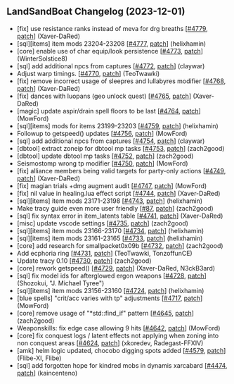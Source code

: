 ## LandSandBoat Changelog (2023-12-01)
- [fix] use resistance ranks instead of meva for drg breaths [[#4779](https://github.com/LandSandBoat/server/pull/4779), [patch](https://github.com/LandSandBoat/server/pull/4779.patch)] (Xaver-DaRed)
- [sql][items] item mods 23204-23208 [[#4777](https://github.com/LandSandBoat/server/pull/4777), [patch](https://github.com/LandSandBoat/server/pull/4777.patch)] (helixhamin)
- [core] enable use of char equip/look persistence [[#4773](https://github.com/LandSandBoat/server/pull/4773), [patch](https://github.com/LandSandBoat/server/pull/4773.patch)] (WinterSolstice8)
- [sql] add additional npcs from captures [[#4772](https://github.com/LandSandBoat/server/pull/4772), [patch](https://github.com/LandSandBoat/server/pull/4772.patch)] (claywar)
- Adjust warp timings. [[#4770](https://github.com/LandSandBoat/server/pull/4770), [patch](https://github.com/LandSandBoat/server/pull/4770.patch)] (TeoTwawki)
- [fix] remove incorrect usage of sleepres and lullabyres modifier [[#4768](https://github.com/LandSandBoat/server/pull/4768), [patch](https://github.com/LandSandBoat/server/pull/4768.patch)] (Xaver-DaRed)
- [fix] dances with luopans (geo unlock quest) [[#4765](https://github.com/LandSandBoat/server/pull/4765), [patch](https://github.com/LandSandBoat/server/pull/4765.patch)] (Xaver-DaRed)
- [magic] update aspir/drain spell floors to be last [[#4764](https://github.com/LandSandBoat/server/pull/4764), [patch](https://github.com/LandSandBoat/server/pull/4764.patch)] (MowFord)
- [sql][items] mods for items 23199-23203 [[#4759](https://github.com/LandSandBoat/server/pull/4759), [patch](https://github.com/LandSandBoat/server/pull/4759.patch)] (helixhamin)
- Followup to getspeed() updates [[#4756](https://github.com/LandSandBoat/server/pull/4756), [patch](https://github.com/LandSandBoat/server/pull/4756.patch)] (MowFord)
- [sql] add additional npcs from captures [[#4754](https://github.com/LandSandBoat/server/pull/4754), [patch](https://github.com/LandSandBoat/server/pull/4754.patch)] (claywar)
- [dbtool] extract zoneip for dbtool mp tasks [[#4753](https://github.com/LandSandBoat/server/pull/4753), [patch](https://github.com/LandSandBoat/server/pull/4753.patch)] (zach2good)
- [dbtool] update dbtool mp tasks [[#4752](https://github.com/LandSandBoat/server/pull/4752), [patch](https://github.com/LandSandBoat/server/pull/4752.patch)] (zach2good)
- Seismostomp wrong tp modifier [[#4750](https://github.com/LandSandBoat/server/pull/4750), [patch](https://github.com/LandSandBoat/server/pull/4750.patch)] (MowFord)
- [fix] alliance members being valid targets for party-only actions [[#4749](https://github.com/LandSandBoat/server/pull/4749), [patch](https://github.com/LandSandBoat/server/pull/4749.patch)] (Xaver-DaRed)
- [fix] magian trials +dmg augment audit [[#4747](https://github.com/LandSandBoat/server/pull/4747), [patch](https://github.com/LandSandBoat/server/pull/4747.patch)] (MowFord)
- [fix] nil value in healing.lua effect script [[#4744](https://github.com/LandSandBoat/server/pull/4744), [patch](https://github.com/LandSandBoat/server/pull/4744.patch)] (Xaver-DaRed)
- [sql][items] item mods 23171-23198 [[#4743](https://github.com/LandSandBoat/server/pull/4743), [patch](https://github.com/LandSandBoat/server/pull/4743.patch)] (helixhamin)
- Make tracy guide even more user friendly [[#87](https://github.com/LandSandBoat/lsb-wiki/pull/87), [patch](https://github.com/LandSandBoat/lsb-wiki/pull/87.patch)] (zach2good)
- [sql] fix syntax error in item_latents table [[#4741](https://github.com/LandSandBoat/server/pull/4741), [patch](https://github.com/LandSandBoat/server/pull/4741.patch)] (Xaver-DaRed)
- [misc] update vscode settings [[#4735](https://github.com/LandSandBoat/server/pull/4735), [patch](https://github.com/LandSandBoat/server/pull/4735.patch)] (zach2good)
- [sql][items] item mods 23166-23170 [[#4734](https://github.com/LandSandBoat/server/pull/4734), [patch](https://github.com/LandSandBoat/server/pull/4734.patch)] (helixhamin)
- [sql][items] item mods 23161-23165 [[#4733](https://github.com/LandSandBoat/server/pull/4733), [patch](https://github.com/LandSandBoat/server/pull/4733.patch)] (helixhamin)
- [core] add research for smallpacket0x09b [[#4732](https://github.com/LandSandBoat/server/pull/4732), [patch](https://github.com/LandSandBoat/server/pull/4732.patch)] (zach2good)
- Add ecphoria ring [[#4731](https://github.com/LandSandBoat/server/pull/4731), [patch](https://github.com/LandSandBoat/server/pull/4731.patch)] (TeoTwawki, TonzoffunCE)
- Update tracy 0.10 [[#4730](https://github.com/LandSandBoat/server/pull/4730), [patch](https://github.com/LandSandBoat/server/pull/4730.patch)] (zach2good)
- [core] rework getspeed() [[#4729](https://github.com/LandSandBoat/server/pull/4729), [patch](https://github.com/LandSandBoat/server/pull/4729.patch)] (Xaver-DaRed, N3ckB3ard)
- [sql] fix model ids for afterglowed ergon weapons [[#4728](https://github.com/LandSandBoat/server/pull/4728), [patch](https://github.com/LandSandBoat/server/pull/4728.patch)] (Shozokui, "J. Michael Tyree")
- [sql][items] item mods 23156-23160 [[#4724](https://github.com/LandSandBoat/server/pull/4724), [patch](https://github.com/LandSandBoat/server/pull/4724.patch)] (helixhamin)
- [blue spells] "crit/acc varies with tp" adjustments [[#4717](https://github.com/LandSandBoat/server/pull/4717), [patch](https://github.com/LandSandBoat/server/pull/4717.patch)] (MowFord)
- [core] remove usage of "*std::find_if" pattern [[#4645](https://github.com/LandSandBoat/server/pull/4645), [patch](https://github.com/LandSandBoat/server/pull/4645.patch)] (zach2good)
- Weaponskills: fix edge case allowing 9 hits [[#4642](https://github.com/LandSandBoat/server/pull/4642), [patch](https://github.com/LandSandBoat/server/pull/4642.patch)] (MowFord)
- [core] fix conquest logs / latent effects not applying when zoning into non conquest areas  [[#4624](https://github.com/LandSandBoat/server/pull/4624), [patch](https://github.com/LandSandBoat/server/pull/4624.patch)] (xkoredev, Radegast-FFXIV)
- [amk] helm logic updated, chocobo digging spots added [[#4579](https://github.com/LandSandBoat/server/pull/4579), [patch](https://github.com/LandSandBoat/server/pull/4579.patch)] (Flibe-XI, Flibe)
- [sql] add forgotten hope for kindred mobs in dynamis xarcabard [[#4474](https://github.com/LandSandBoat/server/pull/4474), [patch](https://github.com/LandSandBoat/server/pull/4474.patch)] (kaincenteno)
